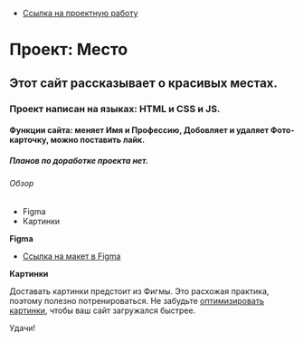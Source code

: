 * [Ссылка на проектную работу](https://dmitryaleksin.github.io/mesto/)

# Проект: Место

## Этот сайт рассказывает о красивых местах.

### Проект написан на языках: HTML и CSS и JS.

#### Функции сайта: меняет Имя и Профессию, Добовляет и удаляет Фото-карточку, можно поставить лайк.

##### Планов по доработке проекта нет.

###### Обзор

* Figma
* Картинки

**Figma**

* [Ссылка на макет в Figma](https://www.figma.com/file/2cn9N9jSkmxD84oJik7xL7/JavaScript.-Sprint-4?node-id=0%3A1)

**Картинки**

Доставать картинки предстоит из Фигмы. Это расхожая практика, поэтому полезно потренироваться.
Не забудьте [оптимизировать картинки](https://tinypng.com/), чтобы ваш сайт загружался быстрее.

Удачи!
